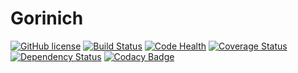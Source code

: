 # Gorinich

[![GitHub license](https://img.shields.io/badge/license-MIT-blue.svg)](https://github.com/kulapard/Gorinich/blob/master/LICENSE)
[![Build Status](https://travis-ci.org/kulapard/Gorinich.svg?branch=master)](https://travis-ci.org/kulapard/Gorinich)
[![Code Health](https://landscape.io/github/kulapard/Gorinich/master/landscape.svg?style=flat)](https://landscape.io/github/kulapard/Gorinich/master)
[![Coverage Status](https://coveralls.io/repos/kulapard/Gorinich/badge.svg)](https://coveralls.io/r/kulapard/Gorinich)
[![Dependency Status](https://gemnasium.com/kulapard/Gorinich.svg)](https://gemnasium.com/kulapard/Gorinich)
[![Codacy Badge](https://api.codacy.com/project/badge/grade/4b9d8bc34c9948a08e094f52d0bf61dd)](https://www.codacy.com/app/kulapard/Gorinich)
